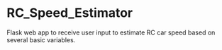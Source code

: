 # RC_Speed_Estimator
Flask web app to receive user input to estimate RC car speed based on several basic variables.
